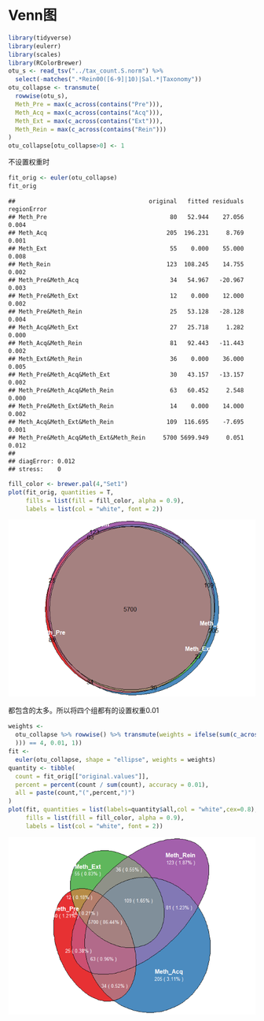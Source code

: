 Venn图
================

``` r
library(tidyverse)
library(eulerr)
library(scales)
library(RColorBrewer)
otu_s <- read_tsv("../tax_count.S.norm") %>%
  select(-matches(".*Rein00([6-9]|10)|Sal.*|Taxonomy"))
otu_collapse <- transmute(
  rowwise(otu_s),
  Meth_Pre = max(c_across(contains("Pre"))),
  Meth_Acq = max(c_across(contains("Acq"))),
  Meth_Ext = max(c_across(contains("Ext"))),
  Meth_Rein = max(c_across(contains("Rein")))
)
otu_collapse[otu_collapse>0] <- 1
```

不设置权重时

``` r
fit_orig <- euler(otu_collapse)
fit_orig
```

    ##                                      original   fitted residuals regionError
    ## Meth_Pre                                   80   52.944    27.056       0.004
    ## Meth_Acq                                  205  196.231     8.769       0.001
    ## Meth_Ext                                   55    0.000    55.000       0.008
    ## Meth_Rein                                 123  108.245    14.755       0.002
    ## Meth_Pre&Meth_Acq                          34   54.967   -20.967       0.003
    ## Meth_Pre&Meth_Ext                          12    0.000    12.000       0.002
    ## Meth_Pre&Meth_Rein                         25   53.128   -28.128       0.004
    ## Meth_Acq&Meth_Ext                          27   25.718     1.282       0.000
    ## Meth_Acq&Meth_Rein                         81   92.443   -11.443       0.002
    ## Meth_Ext&Meth_Rein                         36    0.000    36.000       0.005
    ## Meth_Pre&Meth_Acq&Meth_Ext                 30   43.157   -13.157       0.002
    ## Meth_Pre&Meth_Acq&Meth_Rein                63   60.452     2.548       0.000
    ## Meth_Pre&Meth_Ext&Meth_Rein                14    0.000    14.000       0.002
    ## Meth_Acq&Meth_Ext&Meth_Rein               109  116.695    -7.695       0.001
    ## Meth_Pre&Meth_Acq&Meth_Ext&Meth_Rein     5700 5699.949     0.051       0.012
    ## 
    ## diagError: 0.012 
    ## stress:    0

``` r
fill_color <- brewer.pal(4,"Set1") 
plot(fit_orig, quantities = T,
     fills = list(fill = fill_color, alpha = 0.9),
     labels = list(col = "white", font = 2))
```

![](venn_files/figure-gfm/unnamed-chunk-1-1.png)<!-- -->

都包含的太多。所以将四个组都有的设置权重0.01

``` r
weights <-
  otu_collapse %>% rowwise() %>% transmute(weights = ifelse(sum(c_across(everything(
  ))) == 4, 0.01, 1))
fit <-
  euler(otu_collapse, shape = "ellipse", weights = weights)
quantity <- tibble(
  count = fit_orig[["original.values"]],
  percent = percent(count / sum(count), accuracy = 0.01),
  all = paste(count,"(",percent,")")
)
plot(fit, quantities = list(labels=quantity$all,col = "white",cex=0.8),
     fills = list(fill = fill_color, alpha = 0.9),
     labels = list(col = "white", font = 2))
```

![](venn_files/figure-gfm/unnamed-chunk-2-1.png)<!-- -->
